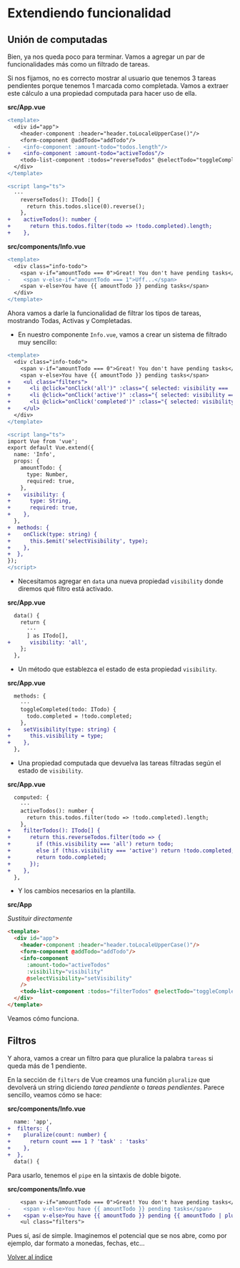# Extendiendo funcionalidad

## Unión de computadas

Bien, ya nos queda poco para terminar. Vamos a agregar un par de funcionalidades más como un filtrado de tareas.

Si nos fijamos, no es correcto mostrar al usuario que tenemos 3 tareas pendientes porque tenemos 1 marcada como completada. Vamos a extraer este cálculo a una propiedad computada para hacer uso de ella.

**src/App.vue**

```diff
<template>
  <div id="app">
    <header-component :header="header.toLocaleUpperCase()"/>
    <form-component @addTodo="addTodo"/>
-    <info-component :amount-todo="todos.length"/>
+    <info-component :amount-todo="activeTodos"/>
    <todo-list-component :todos="reverseTodos" @selectTodo="toggleCompleted"/>
  </div>
</template>

<script lang="ts">
  ···
    reverseTodos(): ITodo[] {
      return this.todos.slice(0).reverse();
    },
+    activeTodos(): number {
+      return this.todos.filter(todo => !todo.completed).length;
+    },
```

**src/components/Info.vue**

```diff
<template>
  <div class="info-todo">
    <span v-if="amountTodo === 0">Great! You don't have pending tasks</span>
-    <span v-else-if="amountTodo === 1">Uff...</span>
    <span v-else>You have {{ amountTodo }} pending tasks</span>
  </div>
</template>
```

Ahora vamos a darle la funcionalidad de filtrar los tipos de tareas, mostrando Todas, Activas y Completadas.

- En nuestro componente `Info.vue`, vamos a crear un sistema de filtrado muy sencillo:

```diff
<template>
  <div class="info-todo">
    <span v-if="amountTodo === 0">Great! You don't have pending tasks</span>
    <span v-else>You have {{ amountTodo }} pending tasks</span>
+    <ul class="filters">
+      <li @click="onClick('all')" :class="{ selected: visibility === 'all' }">All</li>
+      <li @click="onClick('active')" :class="{ selected: visibility === 'active' }">Active</li>
+      <li @click="onClick('completed')" :class="{ selected: visibility === 'completed' }">Complete</li>
+    </ul>
  </div>
</template>

<script lang="ts">
import Vue from 'vue';
export default Vue.extend({
  name: 'Info',
  props: {
    amountTodo: {
      type: Number,
      required: true,
    },
+    visibility: {
+      type: String,
+      required: true,
+    },
  },
+  methods: {
+    onClick(type: string) {
+      this.$emit('selectVisibility', type);
+    },
+  },
});
</script>

```

- Necesitamos agregar en `data` una nueva propiedad `visibility` donde diremos qué filtro está activado.

**src/App.vue**

```diff
  data() {
    return {
      ···
      ] as ITodo[],
+      visibility: 'all',
    };
  },
```

- Un método que establezca el estado de esta propiedad `visibility`.

**src/App.vue**

```diff
  methods: {
    ···
    toggleCompleted(todo: ITodo) {
      todo.completed = !todo.completed;
    },
+    setVisibility(type: string) {
+      this.visibility = type;
+    },
  },
```

- Una propiedad computada que devuelva las tareas filtradas según el estado de `visibility`.

**src/App.vue**

```diff
  computed: {
    ···
    activeTodos(): number {
      return this.todos.filter(todo => !todo.completed).length;
    },
+    filterTodos(): ITodo[] {
+      return this.reverseTodos.filter(todo => {
+        if (this.visibility === 'all') return todo;
+        else if (this.visibility === 'active') return !todo.completed;
+        return todo.completed;
+      });
+    },
  },
```

- Y los cambios necesarios en la plantilla.

**src/App**

*Sustituir directamente*

```html
<template>
  <div id="app">
    <header-component :header="header.toLocaleUpperCase()"/>
    <form-component @addTodo="addTodo"/>
    <info-component
      :amount-todo="activeTodos"
      :visibility="visibility"
      @selectVisibility="setVisibility"
    />
    <todo-list-component :todos="filterTodos" @selectTodo="toggleCompleted"/>
  </div>
</template>
```

Veamos cómo funciona.

## Filtros

Y ahora, vamos a crear un filtro para que pluralice la palabra `tareas` si queda más de 1 pendiente.

En la sección de `filters` de Vue creamos una función `pluralize` que devolverá un string diciendo *tarea pendiente* o *tareas pendientes*. Parece sencillo, veamos cómo se hace:

**src/components/Info.vue**

```diff
  name: 'app',
+  filters: {
+    pluralize(count: number) {
+      return count === 1 ? 'task' : 'tasks'
+    },
+  },
  data() {
```

Para usarlo, tenemos el `pipe` en la sintaxis de doble bigote.

**src/components/Info.vue**

```diff
    <span v-if="amountTodo === 0">Great! You don't have pending tasks</span>
-    <span v-else>You have {{ amountTodo }} pending tasks</span>
+    <span v-else>You have {{ amountTodo }} pending {{ amountTodo | pluralize }}</span>
    <ul class="filters">
```

Pues sí, así de simple. Imaginemos el potencial que se nos abre, como por ejemplo, dar formato a monedas, fechas, etc...

[Volver al índice](../README_ES.md/#agenda)
